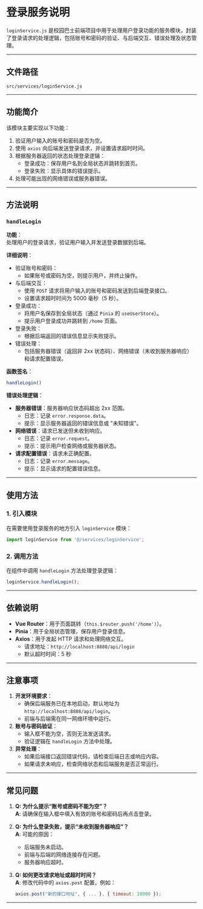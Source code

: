# 登录服务说明

`loginService.js` 是校园巴士前端项目中用于处理用户登录功能的服务模块，封装了登录请求的处理逻辑，包括账号和密码的验证、与后端交互、错误处理及状态管理。

---

## 文件路径
`src/services/loginService.js`

---

## 功能简介

该模块主要实现以下功能：
1. 验证用户输入的账号和密码是否为空。
2. 使用 `axios` 向后端发送登录请求，并设置请求超时时间。
3. 根据服务器返回的状态处理登录逻辑：
   - 登录成功：保存用户名到全局状态并跳转到首页。
   - 登录失败：显示具体的错误提示。
4. 处理可能出现的网络错误或服务器错误。

---

## 方法说明

### `handleLogin`
**功能**：  
处理用户的登录请求，验证用户输入并发送登录数据到后端。

**详细说明**：
- 验证账号和密码：
  - 如果账号或密码为空，则提示用户，并终止操作。
- 与后端交互：
  - 使用 `POST` 请求将用户输入的账号和密码发送到后端登录接口。
  - 设置请求超时时间为 5000 毫秒（5 秒）。
- 登录成功：
  - 将用户名保存到全局状态（通过 `Pinia` 的 `useUserStore`）。
  - 提示用户登录成功并跳转到 `/home` 页面。
- 登录失败：
  - 根据后端返回的错误信息显示失败提示。
- 错误处理：
  - 包括服务器错误（返回非 2xx 状态码）、网络错误（未收到服务器响应）和请求配置错误。

**函数签名**：
```javascript
handleLogin()
```

**错误处理逻辑**：
- **服务器错误**：服务器响应状态码超出 2xx 范围。
  - 日志：记录 `error.response.data`。
  - 提示：显示服务器返回的错误信息或 "未知错误"。
- **网络错误**：请求已发送但未收到响应。
  - 日志：记录 `error.request`。
  - 提示：提示用户检查网络或服务器状态。
- **请求配置错误**：请求未正确配置。
  - 日志：记录 `error.message`。
  - 提示：显示请求的配置错误信息。

---

## 使用方法

### 1. 引入模块
在需要使用登录服务的地方引入 `loginService` 模块：
```javascript
import loginService from '@/services/loginService';
```

### 2. 调用方法
在组件中调用 `handleLogin` 方法处理登录逻辑：
```javascript
loginService.handleLogin();
```

---

## 依赖说明

- **Vue Router**：用于页面跳转（`this.$router.push('/home')`）。
- **Pinia**：用于全局状态管理，保存用户登录信息。
- **Axios**：用于发起 HTTP 请求和处理网络交互。
  - 请求地址：`http://localhost:8888/api/login`
  - 默认超时时间：5 秒

---

## 注意事项

1. **开发环境要求**：
   - 确保后端服务已在本地启动，默认地址为 `http://localhost:8888/api/login`。
   - 前端与后端需在同一网络环境中运行。
2. **账号与密码验证**：
   - 输入框不能为空，否则无法发送请求。
   - 验证逻辑在 `handleLogin` 方法中处理。
3. **异常处理**：
   - 如果后端接口返回错误代码，请检查后端日志或响应内容。
   - 如果请求未响应，检查网络状态和后端服务是否正常运行。

---

## 常见问题

1. **Q: 为什么提示“账号或密码不能为空”？**  
   **A**: 请确保在输入框中填入有效的账号和密码后再点击登录。

2. **Q: 为什么登录失败，提示“未收到服务器响应”？**  
   **A**: 可能的原因：
   - 后端服务未启动。
   - 前端与后端的网络连接存在问题。
   - 服务器响应超时。

3. **Q: 如何更改请求地址或超时时间？**  
   **A**: 修改代码中的 `axios.post` 配置，例如：
   ```javascript
   axios.post("新的接口地址", { ... }, { timeout: 10000 });
   ```

---
